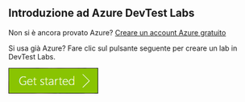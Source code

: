 ## Introduzione ad Azure DevTest Labs
Non si è ancora provato Azure? [Creare un account Azure gratuito](https://azure.microsoft.com/free)

Si usa già Azure? Fare clic sul pulsante seguente per creare un lab in DevTest Labs.

[![Iniziare a usare Azure DevTest Labs in pochi minuti](./media/devtest-lab-try-it-out/get-started.png)](http://go.microsoft.com/fwlink/?LinkID=627034&clcid=0x409)

<!---HONumber=AcomDC_0831_2016-->